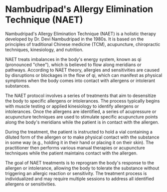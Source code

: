 # Nambudripad's Allergy Elimination Technique (NAET)

Nambudripad's Allergy Elimination Technique (NAET) is a holistic therapy developed by Dr. Devi Nambudripad in the 1980s. It is based on the principles of traditional Chinese medicine (TCM), acupuncture, chiropractic techniques, kinesiology, and nutrition.

NAET treats imbalances in the body's energy system, known as qi (pronounced "chee"), which is believed to flow along meridians or pathways. According to NAET theory, allergies and sensitivities are caused by disruptions or blockages in the flow of qi, which can manifest as physical symptoms when the body comes into contact with allergens or intolerant substances.

The NAET protocol involves a series of treatments that aim to desensitize the body to specific allergens or intolerances. The process typically begins with muscle testing or applied kinesiology to identify allergens or intolerances. Once the allergens are identified, a series of acupressure or acupuncture techniques are used to stimulate specific acupuncture points along the body's meridians while the patient is in contact with the allergen.

During the treatment, the patient is instructed to hold a vial containing a diluted form of the allergen or to make physical contact with the substance in some way (e.g., holding it in their hand or placing it on their skin). The practitioner then performs various manual therapies or acupuncture techniques while the patient maintains contact with the allergen.

The goal of NAET treatments is to reprogram the body's response to the allergen or intolerance, allowing the body to tolerate the substance without triggering an allergic reaction or sensitivity. The treatment process is individualized and may require multiple sessions to address all identified allergens or sensitivities.
